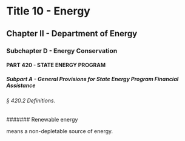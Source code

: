 
# Title 10 - Energy
## Chapter II - Department of Energy
### Subchapter D - Energy Conservation
#### PART 420 - STATE ENERGY PROGRAM
##### Subpart A - General Provisions for State Energy Program Financial Assistance
###### § 420.2 Definitions.
####### Renewable energy

means a non-depletable source of energy.
